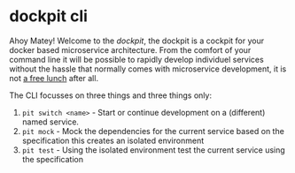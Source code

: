 dockpit cli
===========

Ahoy Matey! Welcome to the _dockpit_, the dockpit is a cockpit for your docker based microservice architecture. From the comfort of your command line it will be possible to rapidly develop individuel services without the hassle that normally comes with microservice development, it is not [a free lunch](http://highscalability.com/blog/2014/4/8/microservices-not-a-free-lunch.html) after all.

The CLI focusses on three things and three things only:

1. `pit switch <name>` - Start or continue development on a (different) named service.
2. `pit mock` - Mock the dependencies for the current service based on the specification this creates an isolated environment
3. `pit test` - Using the isolated environment test the current service using the specification
